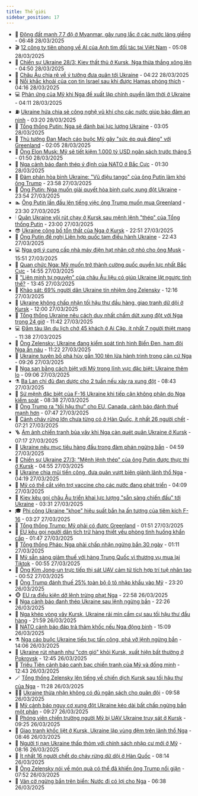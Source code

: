 ```yaml
---
title: Thế giới
sidebar_position: 17
---
```


<!-- dantri-the-gioi:START -->
- 🌋 [Động đất mạnh 7,7 độ ở Myanmar, gây rung lắc ở các nước láng giềng](https://dantri.com.vn/the-gioi/dong-dat-manh-77-do-o-myanmar-gay-rung-lac-o-cac-nuoc-lang-gieng-20250328134717563.htm) - 06:48 28/03/2025
- 🎬 [12 công ty tiên phong về AI của Anh tìm đối tác tại Việt Nam](https://dantri.com.vn/the-gioi/12-cong-ty-tien-phong-ve-ai-cua-anh-tim-doi-tac-tai-viet-nam-20250328120306248.htm) - 05:08 28/03/2025
- 🧰 [Chiến sự Ukraine 28/3: Kiev thất thủ ở Kursk, Nga thừa thắng xông lên](https://dantri.com.vn/the-gioi/chien-su-ukraine-283-kiev-that-thu-o-kursk-nga-thua-thang-xong-len-20250328113721475.htm) - 04:50 28/03/2025
- 🌋 [Châu Âu chia rẽ về ý tưởng đưa quân tới Ukraine](https://dantri.com.vn/the-gioi/chau-au-chia-re-ve-y-tuong-dua-quan-toi-ukraine-20250328110521902.htm) - 04:22 28/03/2025
- 🗽 [Nỗi khắc khoải của con tin Israel sau khi được Hamas phóng thích](https://dantri.com.vn/the-gioi/noi-khac-khoai-cua-con-tin-israel-sau-khi-duoc-hamas-phong-thich-20250327165207426.htm) - 04:16 28/03/2025
- 💻 [Phản ứng của Mỹ khi Nga đề xuất lập chính quyền lâm thời ở Ukraine](https://dantri.com.vn/the-gioi/phan-ung-cua-my-khi-nga-de-xuat-lap-chinh-quyen-lam-thoi-o-ukraine-20250328110135775.htm) - 04:11 28/03/2025
- ⛽️ [Ukraine hứa chia sẻ công nghệ vũ khí cho các nước giúp bảo đảm an ninh](https://dantri.com.vn/the-gioi/ukraine-hua-chia-se-cong-nghe-vu-khi-cho-cac-nuoc-giup-bao-dam-an-ninh-20250328095326570.htm) - 03:20 28/03/2025
- 🤩 [Tổng thống Putin: Nga sẽ đánh bại lực lượng Ukraine](https://dantri.com.vn/the-gioi/tong-thong-putin-nga-se-danh-bai-luc-luong-ukraine-20250328095800706.htm) - 03:05 28/03/2025
- 🧐 [Thủ tướng Đan Mạch cáo buộc Mỹ gây &quot;sức ép quá đáng&quot; với Greenland](https://dantri.com.vn/the-gioi/thu-tuong-dan-mach-cao-buoc-my-gay-suc-ep-qua-dang-voi-greenland-20250327163833543.htm) - 02:05 28/03/2025
- 🎊 [Ông Elon Musk: Mỹ sẽ tiết kiệm 1.000 tỷ USD ngân sách trước tháng 5](https://dantri.com.vn/the-gioi/ong-elon-musk-my-se-tiet-kiem-1000-ty-usd-ngan-sach-truoc-thang-5-20250328084613493.htm) - 01:50 28/03/2025
- 📝 [Nga cảnh báo đanh thép ý định của NATO ở Bắc Cực](https://dantri.com.vn/the-gioi/nga-canh-bao-danh-thep-y-dinh-cua-nato-o-bac-cuc-20250328082416687.htm) - 01:30 28/03/2025
- 🤡 [Đàm phán hòa bình Ukraine: &quot;Vũ điệu tango&quot; của ông Putin làm khó ông Trump](https://dantri.com.vn/the-gioi/dam-phan-hoa-binh-ukraine-vu-dieu-tango-cua-ong-putin-lam-kho-ong-trump-20250324215754502.htm) - 23:58 27/03/2025
- 🥷 [Ông Putin: Nga muốn giải quyết hòa bình cuộc xung đột Ukraine](https://dantri.com.vn/the-gioi/ong-putin-nga-muon-giai-quyet-hoa-binh-cuoc-xung-dot-ukraine-20250328064425842.htm) - 23:54 27/03/2025
- 🏊 [Ông Putin lần đầu lên tiếng việc ông Trump muốn mua Greenland](https://dantri.com.vn/the-gioi/ong-putin-lan-dau-len-tieng-viec-ong-trump-muon-mua-greenland-20250328061943896.htm) - 23:30 27/03/2025
- 🕯 [Quân Ukraine vội rút chạy ở Kursk sau mệnh lệnh &quot;thép&quot; của Tổng thống Putin](https://dantri.com.vn/the-gioi/quan-ukraine-voi-rut-chay-o-kursk-sau-menh-lenh-thep-cua-tong-thong-putin-20250328055353237.htm) - 23:00 27/03/2025
- 😎 [Ukraine công bố tổn thất của Nga ở Kursk](https://dantri.com.vn/the-gioi/ukraine-cong-bo-ton-that-cua-nga-o-kursk-20250328054507180.htm) - 22:51 27/03/2025
- 🌈 [Ông Putin đề nghị Liên hợp quốc tạm điều hành Ukraine](https://dantri.com.vn/the-gioi/ong-putin-de-nghi-lien-hop-quoc-tam-dieu-hanh-ukraine-20250328050201819.htm) - 22:43 27/03/2025
- 💻 [Nga gợi ý cung cấp nhà máy điện hạt nhân cỡ nhỏ cho ông Musk](https://dantri.com.vn/the-gioi/nga-goi-y-cung-cap-nha-may-dien-hat-nhan-co-nho-cho-ong-musk-20250327224442088.htm) - 15:51 27/03/2025
- 🤖 [Quan chức Nga: Mỹ muốn trở thành cường quốc quyền lực nhất Bắc Cực](https://dantri.com.vn/the-gioi/quan-chuc-nga-my-muon-tro-thanh-cuong-quoc-quyen-luc-nhat-bac-cuc-20250327213251328.htm) - 14:55 27/03/2025
- 🦏 [&quot;Liên minh tự nguyện&quot; của châu Âu liệu có giúp Ukraine lật ngược tình thế?](https://dantri.com.vn/the-gioi/lien-minh-tu-nguyen-cua-chau-au-lieu-co-giup-ukraine-lat-nguoc-tinh-the-20250327202449766.htm) - 13:45 27/03/2025
- 🌁 [Khảo sát: 69% người dân Ukraine tín nhiệm ông Zelensky](https://dantri.com.vn/the-gioi/khao-sat-69-nguoi-dan-ukraine-tin-nhiem-ong-zelensky-20250327182124529.htm) - 12:16 27/03/2025
- 🐘 [Ukraine không chấp nhận tối hậu thư đầu hàng, giao tranh dữ dội ở Kursk](https://dantri.com.vn/the-gioi/ukraine-khong-chap-nhan-toi-hau-thu-dau-hang-giao-tranh-du-doi-o-kursk-20250327170729957.htm) - 12:00 27/03/2025
- 🥷 [Tổng thống Ukraine nêu cách duy nhất chấm dứt xung đột với Nga trong 24 giờ](https://dantri.com.vn/the-gioi/tong-thong-ukraine-neu-cach-duy-nhat-cham-dut-xung-dot-voi-nga-trong-24-gio-20250327180952826.htm) - 11:42 27/03/2025
- 💻 [Đắm tàu lặn du lịch chở 45 khách ở Ai Cập, ít nhất 7 người thiệt mạng](https://dantri.com.vn/the-gioi/dam-tau-lan-du-lich-cho-45-khach-o-ai-cap-it-nhat-7-nguoi-thiet-mang-20250327183606346.htm) - 11:38 27/03/2025
- 🎡 [Ông Zelensky: Ukraine đang kiểm soát tình hình Biển Đen, hạm đội Nga ẩn náu](https://dantri.com.vn/the-gioi/ong-zelensky-ukraine-dang-kiem-soat-tinh-hinh-bien-den-ham-doi-nga-an-nau-20250327173459387.htm) - 11:22 27/03/2025
- 🧰 [Ukraine tuyên bố phá hủy gần 100 tên lửa hành trình trong căn cứ Nga](https://dantri.com.vn/the-gioi/ukraine-tuyen-bo-pha-huy-gan-100-ten-lua-hanh-trinh-trong-can-cu-nga-20250327160251233.htm) - 09:26 27/03/2025
- 🥸 [Nga san bằng cách biệt với Mỹ trong lĩnh vực đặc biệt: Ukraine thêm lo](https://dantri.com.vn/the-gioi/nga-san-bang-cach-biet-voi-my-trong-linh-vuc-dac-biet-ukraine-them-lo-20250327155354733.htm) - 09:06 27/03/2025
- ⚗️ [Ba Lan chỉ đủ đạn dược cho 2 tuần nếu xảy ra xung đột](https://dantri.com.vn/the-gioi/ba-lan-chi-du-dan-duoc-cho-2-tuan-neu-xay-ra-xung-dot-20250327150733435.htm) - 08:43 27/03/2025
- 🌮 [Sứ mệnh đặc biệt của F-16 Ukraine khi tiếp cận không phận do Nga kiểm soát](https://dantri.com.vn/the-gioi/su-menh-dac-biet-cua-f-16-ukraine-khi-tiep-can-khong-phan-do-nga-kiem-soat-20250327145058228.htm) - 08:38 27/03/2025
- 🎃 [Ông Trump ra &quot;tối hậu thư&quot; cho EU, Canada, cảnh báo đánh thuế mạnh hơn](https://dantri.com.vn/the-gioi/ong-trump-ra-toi-hau-thu-cho-eu-canada-canh-bao-danh-thue-manh-hon-20250327143546575.htm) - 07:47 27/03/2025
- 💫 [Cảnh cháy rừng lớn chưa từng có ở Hàn Quốc, ít nhất 26 người chết](https://dantri.com.vn/the-gioi/canh-chay-rung-lon-chua-tung-co-o-han-quoc-it-nhat-26-nguoi-chet-20250327140337825.htm) - 07:21 27/03/2025
- 🪜 [Ám ảnh chiến tranh bủa vây khi Nga càn quét quân Ukraine ở Kursk](https://dantri.com.vn/the-gioi/am-anh-chien-tranh-bua-vay-khi-nga-can-quet-quan-ukraine-o-kursk-20250327134740373.htm) - 07:17 27/03/2025
- 🌋 [Ukraine nêu mục tiêu hàng đầu trong đàm phán ngừng bắn](https://dantri.com.vn/the-gioi/ukraine-neu-muc-tieu-hang-dau-trong-dam-phan-ngung-ban-20250327115327408.htm) - 04:59 27/03/2025
- 🦏 [Chiến sự Ukraine 27/3: &quot;Mệnh lệnh thép&quot; của ông Putin được thực thi ở Kursk](https://dantri.com.vn/the-gioi/chien-su-ukraine-273-menh-lenh-thep-cua-ong-putin-duoc-thuc-thi-o-kursk-20250327113614741.htm) - 04:55 27/03/2025
- 👀 [Ukraine chia mũi tiến công, đưa quân vượt biên giành lãnh thổ Nga](https://dantri.com.vn/the-gioi/ukraine-chia-mui-tien-cong-dua-quan-vuot-bien-gianh-lanh-tho-nga-20250327110808423.htm) - 04:19 27/03/2025
- 🧰 [Mỹ có thể cắt viện trợ vaccine cho các nước đang phát triển](https://dantri.com.vn/the-gioi/my-co-the-cat-vien-tro-vaccine-cho-cac-nuoc-dang-phat-trien-20250327110150828.htm) - 04:09 27/03/2025
- 🚀 [Kiev kêu gọi châu Âu triển khai lực lượng &quot;sẵn sàng chiến đấu&quot; tới Ukraine](https://dantri.com.vn/the-gioi/kiev-keu-goi-chau-au-trien-khai-luc-luong-san-sang-chien-dau-toi-ukraine-20250327091058019.htm) - 03:31 27/03/2025
- 🎓 [Phi công Ukraine &quot;khoe&quot; hiệu suất bắn hạ ấn tượng của tiêm kích F-16](https://dantri.com.vn/the-gioi/phi-cong-ukraine-khoe-hieu-suat-ban-ha-an-tuong-cua-tiem-kich-f-16-20250327102614780.htm) - 03:27 27/03/2025
- 🥸 [Tổng thống Trump: Mỹ phải có được Greenland](https://dantri.com.vn/the-gioi/tong-thong-trump-my-phai-co-duoc-greenland-20250327081904925.htm) - 01:51 27/03/2025
- 🦅 [EU kêu gọi người dân tích trữ hàng thiết yếu phòng tình huống khẩn cấp](https://dantri.com.vn/the-gioi/eu-keu-goi-nguoi-dan-tich-tru-hang-thiet-yeu-phong-tinh-huong-khan-cap-20250327083034319.htm) - 01:47 27/03/2025
- 🤭 [Tổng thống Pháp: Nga phải chấp nhận ngừng bắn 30 ngày](https://dantri.com.vn/the-gioi/tong-thong-phap-nga-phai-chap-nhan-ngung-ban-30-ngay-20250327080910360.htm) - 01:11 27/03/2025
- 🤖 [Mỹ sẵn sàng giảm thuế với hàng Trung Quốc vì thương vụ mua lại Tiktok](https://dantri.com.vn/the-gioi/my-san-sang-giam-thue-voi-hang-trung-quoc-vi-thuong-vu-mua-lai-tiktok-20250327073114010.htm) - 00:55 27/03/2025
- 🐲 [Ông Kim Jong-un trực tiếp thị sát UAV cảm tử tích hợp trí tuệ nhân tạo](https://dantri.com.vn/the-gioi/ong-kim-jong-un-truc-tiep-thi-sat-uav-cam-tu-tich-hop-tri-tue-nhan-tao-20250327071527768.htm) - 00:52 27/03/2025
- 🫣 [Ông Trump đánh thuế 25% toàn bộ ô tô nhập khẩu vào Mỹ](https://dantri.com.vn/the-gioi/ong-trump-danh-thue-25-toan-bo-o-to-nhap-khau-vao-my-20250327061943449.htm) - 23:20 26/03/2025
- 🐵 [EU ra điều kiện dỡ lệnh trừng phạt Nga](https://dantri.com.vn/the-gioi/eu-ra-dieu-kien-do-lenh-trung-phat-nga-20250327054946446.htm) - 22:58 26/03/2025
- 🫶 [Nga cảnh báo đanh thép Ukraine sau lệnh ngừng bắn](https://dantri.com.vn/the-gioi/nga-canh-bao-danh-thep-ukraine-sau-lenh-ngung-ban-20250327025716168.htm) - 22:26 26/03/2025
- 💃 [Nga khép vòng vây Kursk, Ukraine rải mìn cầm cự sau tối hậu thư đầu hàng](https://dantri.com.vn/the-gioi/nga-khep-vong-vay-kursk-ukraine-rai-min-cam-cu-sau-toi-hau-thu-dau-hang-20250327021612108.htm) - 21:59 26/03/2025
- 💫 [NATO cảnh báo đáp trả thảm khốc nếu Nga động binh](https://dantri.com.vn/the-gioi/nato-canh-bao-dap-tra-tham-khoc-neu-nga-dong-binh-20250326220431248.htm) - 15:09 26/03/2025
- ⚗️ [Nga cáo buộc Ukraine tiếp tục tấn công, phá vỡ lệnh ngừng bắn](https://dantri.com.vn/the-gioi/nga-cao-buoc-ukraine-tiep-tuc-tan-cong-pha-vo-lenh-ngung-ban-20250326194712795.htm) - 14:06 26/03/2025
- 🥷 [Ukraine rút nhanh như &quot;cơn gió&quot; khỏi Kursk, xuất hiện bất thường ở Pokrovsk](https://dantri.com.vn/the-gioi/ukraine-rut-nhanh-nhu-con-gio-khoi-kursk-xuat-hien-bat-thuong-o-pokrovsk-20250326171303681.htm) - 12:45 26/03/2025
- 🥸 [Triều Tiên cảnh báo canh bạc chiến tranh của Mỹ và đồng minh](https://dantri.com.vn/the-gioi/trieu-tien-canh-bao-canh-bac-chien-tranh-cua-my-va-dong-minh-20250326193214837.htm) - 12:43 26/03/2025
- 🪄 [Tổng thống Zelensky lên tiếng về chiến dịch Kursk sau tối hậu thư của Nga](https://dantri.com.vn/the-gioi/tong-thong-zelensky-len-tieng-ve-chien-dich-kursk-sau-toi-hau-thu-cua-nga-20250326182232441.htm) - 11:28 26/03/2025
- 🧑‍💻 [Ukraine thừa nhận không có đủ ngân sách cho quân đội](https://dantri.com.vn/the-gioi/ukraine-thua-nhan-khong-co-du-ngan-sach-cho-quan-doi-20250326164345450.htm) - 09:58 26/03/2025
- 🤭 [Mỹ cảnh báo nguy cơ xung đột Ukraine kéo dài bất chấp ngừng bắn một phần](https://dantri.com.vn/the-gioi/my-canh-bao-nguy-co-xung-dot-ukraine-keo-dai-bat-chap-ngung-ban-mot-phan-20250326161426962.htm) - 09:27 26/03/2025
- 🗽 [Phóng viên chiến trường người Mỹ bị UAV Ukraine truy sát ở Kursk](https://dantri.com.vn/the-gioi/phong-vien-chien-truong-nguoi-my-bi-uav-ukraine-truy-sat-o-kursk-20250326150112314.htm) - 09:25 26/03/2025
- 🤖 [Giao tranh khốc liệt ở Kursk, Ukraine lập vùng đệm trên lãnh thổ Nga](https://dantri.com.vn/the-gioi/giao-tranh-khoc-liet-o-kursk-ukraine-lap-vung-dem-tren-lanh-tho-nga-20250326151228065.htm) - 08:46 26/03/2025
- 🌈 [Người tị nạn Ukraine thấp thỏm với chính sách nhập cư mới ở Mỹ](https://dantri.com.vn/the-gioi/nguoi-ti-nan-ukraine-thap-thom-voi-chinh-sach-nhap-cu-moi-o-my-20250326150552727.htm) - 08:16 26/03/2025
- 🤩 [Ít nhất 16 người chết do cháy rừng dữ dội ở Hàn Quốc](https://dantri.com.vn/the-gioi/it-nhat-16-nguoi-chet-do-chay-rung-du-doi-o-han-quoc-20250326151404474.htm) - 08:14 26/03/2025
- 🤗 [Ông Zelensky nói về món quà có thể đã khiến ông Trump nổi giận](https://dantri.com.vn/the-gioi/ong-zelensky-noi-ve-mon-qua-co-the-da-khien-ong-trump-noi-gian-20250326144521804.htm) - 07:52 26/03/2025
- 🙉 [Ván cờ ngừng bắn trên biển: Nước đi có lợi cho Nga](https://dantri.com.vn/the-gioi/van-co-ngung-ban-tren-bien-nuoc-di-co-loi-cho-nga-20250326115245923.htm) - 06:38 26/03/2025<!-- dantri-the-gioi:END -->
